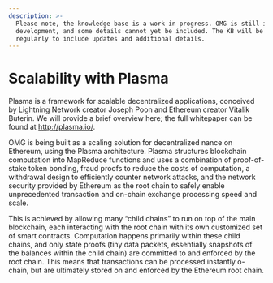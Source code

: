```yaml
---
description: >-
  Please note, the knowledge base is a work in progress. OMG is still in
  development, and some details cannot yet be included. The KB will be revised
  regularly to include updates and additional details.
---
```


# Scalability with Plasma

Plasma is a framework for scalable decentralized applications, conceived by Lightning Network creator Joseph Poon and Ethereum creator Vitalik Buterin. We will provide a brief overview here; the full whitepaper can be found at http://plasma.io/.  


OMG is being built as a scaling solution for decentralized nance on Ethereum, using the Plasma architecture. Plasma structures blockchain computation into MapReduce functions and uses a combination of proof-of-stake token bonding, fraud proofs to reduce the costs of computation, a withdrawal design to efficiently counter network attacks, and the network security provided by Ethereum as the root chain to safely enable unprecedented transaction and on-chain exchange processing speed and scale.  


This is achieved by allowing many “child chains” to run on top of the main blockchain, each interacting with the root chain with its own customized set of smart contracts. Computation happens primarily within these child chains, and only state proofs \(tiny data packets, essentially snapshots of the balances within the child chain\) are committed to and enforced by the root chain. This means that transactions can be processed instantly o-chain, but are ultimately stored on and enforced by the Ethereum root chain.  


